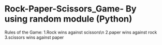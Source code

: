 # Rock-Paper-Scissors_Game- By using random module (Python)
Rules of the Game: 
1.Rock wins against scissors\n
2.paper wins against rock
3.scissors wins against paper

